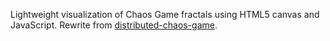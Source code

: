 Lightweight visualization of Chaos Game fractals using HTML5 canvas and JavaScript. Rewrite from [distributed-chaos-game](https://github.com/Filip-Papic/KiDS-Distributed-Chaos-Game).
